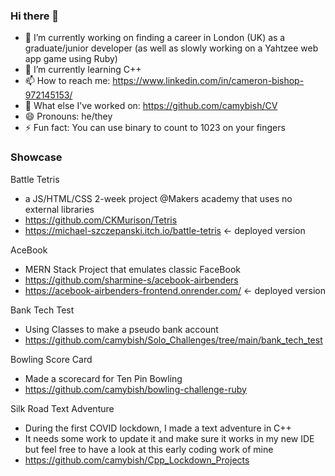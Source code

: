 ### Hi there 👋

- 🔭 I’m currently working on finding a career in London (UK) as a graduate/junior developer (as well as slowly working on a Yahtzee web app game using Ruby)
- 🌱 I’m currently learning C++
- 📫 How to reach me: https://www.linkedin.com/in/cameron-bishop-972145153/
- 👔 What else I've worked on: https://github.com/camybish/CV
- 😄 Pronouns: he/they
- ⚡ Fun fact: You can use binary to count to 1023 on your fingers 

### Showcase
Battle Tetris 
- a JS/HTML/CSS 2-week project @Makers academy that uses no external libraries
- https://github.com/CKMurison/Tetris
- https://michael-szczepanski.itch.io/battle-tetris <- deployed version

AceBook 
- MERN Stack Project that emulates classic FaceBook
- https://github.com/sharmine-s/acebook-airbenders
- https://acebook-airbenders-frontend.onrender.com/ <- deployed version

Bank Tech Test
- Using Classes to make a pseudo bank account
- https://github.com/camybish/Solo_Challenges/tree/main/bank_tech_test

Bowling Score Card
- Made a scorecard for Ten Pin Bowling
- https://github.com/camybish/bowling-challenge-ruby

Silk Road Text Adventure
- During the first COVID lockdown, I made a text adventure in C++
- It needs some work to update it and make sure it works in my new IDE but feel free to have a look at this early coding work of mine
- https://github.com/camybish/Cpp_Lockdown_Projects

